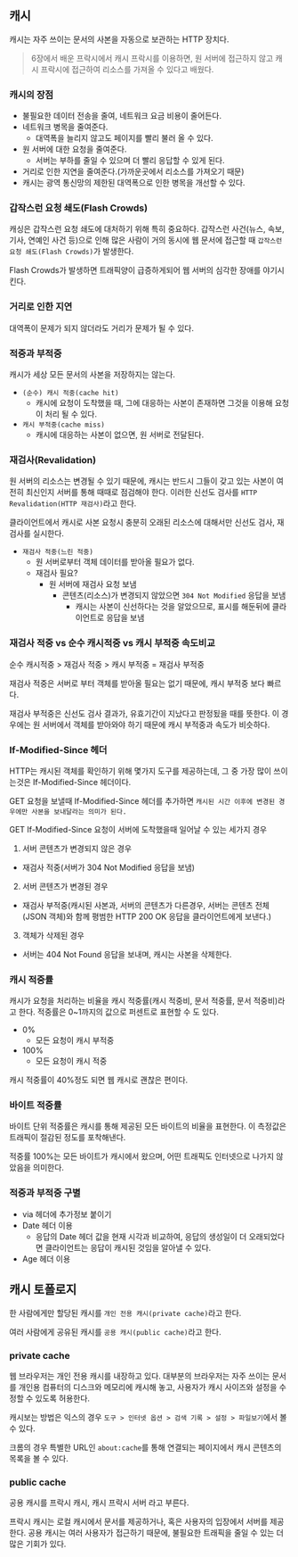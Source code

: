 ## 캐시

캐시는 자주 쓰이는 문서의 사본을 자동으로 보관하는 HTTP 장치다.

> 6장에서 배운 프락시에서 캐시 프락시를 이용하면, 원 서버에 접근하지 않고 캐시 프락시에 접근하여 리소스를 가져올 수 있다고 배웠다.

### 캐시의 장점
  
- 불필요한 데이터 전송을 줄여, 네트워크 요금 비용이 줄어든다.
- 네트워크 병목을 줄여준다.
  - 대역폭을 늘리지 않고도 페이지를 빨리 불러 올 수 있다.
- 원 서버에 대한 요청을 줄여준다.
  - 서버는 부하를 줄일 수 있으며 더 빨리 응답할 수 있게 된다.
- 거리로 인한 지연을 줄여준다.(가까운곳에서 리소스를 가져오기 때문)
- 캐시는 광역 통신망의 제한된 대역폭으로 인한 병목을 개선할 수 있다.

### 갑작스런 요청 쇄도(Flash Crowds)

캐싱은 갑작스런 요청 쇄도에 대처하기 위해 특히 중요하다. 갑작스런 사건(뉴스, 속보, 기사, 연예인 사건 등)으로 인해 많은 사람이 거의 동시에
웹 문서에 접근할 때 `갑작스런 요청 쇄도(Flash Crowds)`가 발생한다.

Flash Crowds가 발생하면 트래픽양이 급증하게되어 웹 서버의 심각한 장애를 야기시킨다.

### 거리로 인한 지연

대역폭이 문제가 되지 않더라도 거리가 문제가 될 수 있다.

### 적중과 부적중

캐시가 세상 모든 문서의 사본을 저장하지는 않는다. 

- `(순수) 캐시 적중(cache hit)`
  - 캐시에 요청이 도착했을 때, 그에 대응하는 사본이 존재하면 그것을 이용해 요청이 처리 될 수 있다.
- `캐시 부적중(cache miss)`
  - 캐시에 대응하는 사본이 없으면, 원 서버로 전달된다.
  
### 재검사(Revalidation)

원 서버의 리소스는 변경될 수 있기 때문에, 캐시는 반드시 그들이 갖고 있는 사본이 여전히 최신인지 서버를 통해 때때로 점검해야 한다.
이러한 신선도 검사를 `HTTP Revalidation(HTTP 재검사)`라고 한다.

클라이언트에서 캐시로 사본 요청시 충분히 오래된 리소스에 대해서만 신선도 검사, 재검사를 실시한다.

- `재검사 적중(느린 적중)`
  - 원 서버로부터 객체 데이터를 받아올 필요가 없다.
  - 재검사 필요?
    - 원 서버에 재검사 요청 보냄
      - 콘텐츠(리소스)가 변경되지 않았으면 `304 Not Modified` 응답을 보냄
        - 캐시는 사본이 신선하다는 것을 알았으므로, 표시를 해둔뒤에 클라이언트로 응답을 보냄
        
### 재검사 적중 vs 순수 캐시적중 vs 캐시 부적중 속도비교

순수 캐시적중 > 재검사 적중 > 캐시 부적중 = 재검사 부적중

재검사 적중은 서버로 부터 객체를 받아올 필요는 없기 때문에, 캐시 부적중 보다 빠르다.

재검사 부적중은 신선도 검사 결과가, 유효기간이 지났다고 판정됬을 때를 뜻한다. 이 경우에는 원 서버에서 객체를 받아와야 하기 때문에 캐시 부적중과
속도가 비슷하다.

### If-Modified-Since 헤더

HTTP는 캐시된 객체를 확인하기 위해 몇가지 도구를 제공하는데, 그 중 가장 많이 쓰이는것은 If-Modified-Since 헤더이다. 

GET 요청을 보낼때 If-Modified-Since 헤더를 추가하면 `캐시된 시간 이후에 변경된 경우에만 사본을 보내달라는 의미가 된다.`

GET If-Modified-Since 요청이 서버에 도착했을때 일어날 수 있는 세가지 경우

1. 서버 콘텐츠가 변경되지 않은 경우
  - 재검사 적중(서버가 304 Not Modified 응답을 보냄)
2. 서버 콘텐츠가 변경된 경우
  - 재검사 부적중(캐시된 사본과, 서버의 콘텐츠가 다른경우, 서버는 콘텐츠 전체(JSON 객체)와 함께 평범한 HTTP 200 OK 응답을 클라이언트에게 보낸다.)
3. 객체가 삭제된 경우
  - 서버는 404 Not Found 응답을 보내며, 캐시는 사본을 삭제한다.
  
### 캐시 적중률

캐시가 요청을 처리하는 비율을 캐시 적중률(캐시 적중비, 문서 적중률, 문서 적중비)라고 한다. 적중률은 0~1까지의 값으로 퍼센트로 표현할 수 도 있다.

- 0% 
  - 모든 요청이 캐시 부적중
- 100%
  - 모든 요청이 캐시 적중
  
 캐시 적중률이 40%정도 되면 웹 캐시로 괜찮은 편이다.
 
### 바이트 적중률

바이트 단위 적중률은 캐시를 통해 제공된 모든 바이트의 비율을 표현한다. 이 측정값은 트래픽이 절감된 정도를 포착해낸다.

적중률 100%는 모든 바이트가 캐시에서 왔으며, 어떤 트래픽도 인터넷으로 나가지 않았음을 의미한다.

### 적중과 부적중 구별

- via 헤더에 추가정보 붙이기
- Date 헤더 이용
  - 응답의 Date 헤더 값을 현재 시각과 비교하여, 응답의 생성일이 더 오래되었다면 클라이언트는 응답이 캐시된 것임을 알아낼 수 있다.
- Age 헤더 이용

## 캐시 토폴로지

한 사람에게만 할당된 캐시를 `개인 전용 캐시(private cache)`라고 한다.

여러 사람에게 공유된 캐시를 `공용 캐시(public cache)`라고 한다.

### private cache

웹 브라우저는 개인 전용 캐시를 내장하고 있다. 대부분의 브라우저는 자주 쓰이는 문서를 개인용 컴퓨터의 디스크와 메모리에 캐시해 놓고, 사용자가
캐시 사이즈와 설정을 수정할 수 있도록 허용한다.

캐시보는 방법은 익스의 경우 `도구 > 인터넷 옵션 > 검색 기록 > 설정 > 파일보기`에서 볼 수 있다.

크롬의 경우 특별한 URL인 `about:cache`를 통해 연결되는 페이지에서 캐시 콘텐츠의 목록을 볼 수 있다.

### public cache

공용 캐시를 프락시 캐시, 캐시 프락시 서버 라고 부른다. 

프락시 캐시는 로컬 캐시에서 문서를 제공하거나, 혹은 사용자의 입장에서 서버를 제공한다. 공용 캐시는 여러 사용자가 접근하기 때문에, 불필요한 트래픽을
줄일 수 있는 더 많은 기회가 있다.


